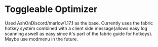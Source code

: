 # Toggleable Optimizer
Used AshOnDiscord/marlow1.17.1 as the base. 
Currently uses the fabric hotkey system combined with a client side message(allows easy log scanning aswell as easy since it's part of the fabric guide for hotkeys).
Maybe use modmenu in the future.
